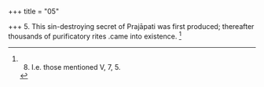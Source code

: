 +++
title = "05"

+++
5. This sin-destroying secret of Prajāpati was first produced; thereafter thousands of purificatory rites .came into existence. [^1] 


[^1]:  8. I.e. those mentioned V, 7, 5.
